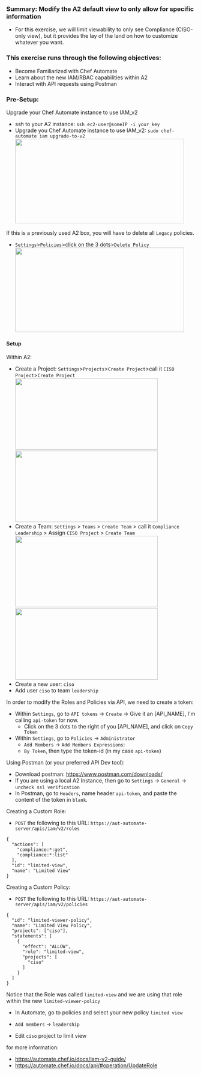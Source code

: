 ### Summary: Modify the A2 default view to only allow for specific information
 - For this exercise, we will limit viewability to only see Compliance (CISO-only view), but it provides the lay of the land on how to customize whatever you want.

### This exercise runs through the following objectives:
  - Become Familiarized with Chef Automate
  - Learn about the new IAM/RBAC capabilities within A2
  - Interact with API requests using Postman 

### Pre-Setup:

Upgrade your Chef Automate instance to use IAM_v2
- ssh to your A2 instance: `ssh ec2-user@someIP -i your_key`
- Upgrade you Chef Automate instance to use IAM_v2: `sudo chef-automate iam upgrade-to-v2`
   <img src="https://raw.githubusercontent.com/danf425/ChefAutomate_LimitViewability/master/images/ssh-automate.png" width="450" height="225">
  
If this is a previously used A2 box, you will have to delete all `Legacy` policies.
- `Settings`>`Policies`>click on the 3 dots>`Delete Policy` 
   <img src="https://raw.githubusercontent.com/danf425/ChefAutomate_LimitViewability/master/images/a2-delete-legacy-policies.png" width="450" height="225">  
   
#### Setup 

Within A2:
- Create a Project: `Settings`>`Projects`>`Create Project`>call it `CISO Project`>`Create Project`
<img src="https://raw.githubusercontent.com/danf425/ChefAutomate_LimitViewability/master/images/a2-settings-projects.png" width="380" height="190">  <img src="https://raw.githubusercontent.com/danf425/ChefAutomate_LimitViewability/master/images/a2-settings-projects-create.png" width="380" height="190">    
- Create a Team: `Settings` > `Teams` > `Create Team` > call it `Compliance Leadership` > Assign `CISO Project` > `Create Team`
<img src="https://raw.githubusercontent.com/danf425/ChefAutomate_LimitViewability/master/images/a2-settings-teams.png" width="380" height="190">  <img src="https://raw.githubusercontent.com/danf425/ChefAutomate_LimitViewability/master/images/a2-settings-teams-create.png" width="380" height="190">    
- Create a new user: `ciso`
- Add user `ciso` to team `leadership`

In order to modify the Roles and Policies via API, we need to create a token:
- Within `Settings`, go to `API tokens` -> `Create` -> Give it an [API_NAME], I'm calling `api-token` for now.
    - Click on the 3 dots to the right of you [API_NAME], and click on `Copy Token`
- Within `Settings`, go to `Policies` -> `Administrator` 
    - `Add Members` -> `Add Members Expressions`:
    - `By Token`, then type the token-id (in my case `api-token`)


Using Postman (or your preferred API Dev tool):
- Download postman: https://www.postman.com/downloads/
- If you are using a local A2 Instance, then go to `Settings` -> `General` -> `uncheck ssl verification`
- In Postman, go to `Headers`, name header `api-token`, and paste the content of the token in `blank`.

Creating a Custom Role:
- `POST` the following to this URL: `https://aut-automate-server/apis/iam/v2/roles`
```
{
  "actions": [
    "compliance:*:get",
    "compliance:*:list"
  ],
  "id": "limited-view",
  "name": "Limited View"
}
```

Creating a Custom Policy:
- `POST` the following to this URL: `https://aut-automate-server/apis/iam/v2/policies`
```
{
  "id": "limited-viewer-policy",
  "name": "Limited View Policy",
  "projects": ["ciso"],
  "statements": [
    {
      "effect": "ALLOW",
      "role": "limited-view",
      "projects": [
        "ciso"
      ]
    }
  ]
}
```

Notice that the Role was called `limited-view` and we are using that role within the new `limited-viewer-policy`

- In Automate, go to policies and select your new policy `limited view`
- `Add members` -> `leadership`

- Edit `ciso` project to limit view

for more information: 
- https://automate.chef.io/docs/iam-v2-guide/
- https://automate.chef.io/docs/api/#operation/UpdateRole
